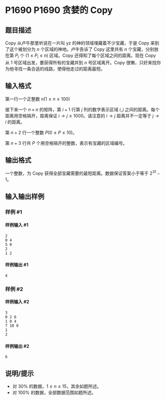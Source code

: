 # P1690 P1690 贪婪的 Copy

## 题目描述

Copy 从卢牛那里听说在一片叫 yz 的神的领域埋藏着不少宝藏，于是 Copy 来到了这个被划分为 $n$ 个区域的神地。卢牛告诉了 Copy 这里共有 $n$ 个宝藏，分别放在第 $P_i$ 个 $(1\le P_i\le n)$ 区域。Copy 还得知了每个区域之间的距离。现在 Copy 从 $1$ 号区域出发，要获得所有的宝藏并到 $n$ 号区域离开。Copy 很懒，只好来找你为他寻找一条合适的线路，使得他走过的距离最短。

## 输入格式

第一行一个正整数 $n(1\le n\le 100)$

接下来一个 $n\times n$ 的矩阵，第 $i+1$ 行第 $j$ 列的数字表示区域 $i,j$ 之间的距离。每个距离用空格隔开，距离保证 $i\to j\le 1000$。请注意的 $i \to j$ 距离并不一定等于 $j\to i$ 的距离。

第 $n+2$ 行一个整数 $P(0\le P\le 10)$。

第 $n+3$ 行共 $P$ 个用空格隔开的整数，表示有宝藏的区域编号。

## 输出格式

一个整数，为 Copy 获得全部宝藏需要的最短距离。数据保证答案小于等于 $2^{31}-1$。

## 输入输出样例

### 样例 #1

#### 样例输入 #1

```
2
0 4
5 0
2
1 2
```

#### 样例输出 #1

```
4
```

### 样例 #2

#### 样例输入 #2

```
3
0 2 6
1 0 4
7 10 0
1
2
```

#### 样例输出 #2

```
6
```

## 说明/提示

- 对 $30\%$ 的数据，$1\le n\le 15$，其余如题所述。
- 对 $100\%$ 的数据，全部数据范围如题所述。
